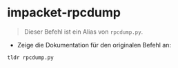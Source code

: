 # impacket-rpcdump

> Dieser Befehl ist ein Alias von `rpcdump.py`.

- Zeige die Dokumentation für den originalen Befehl an:

`tldr rpcdump.py`
